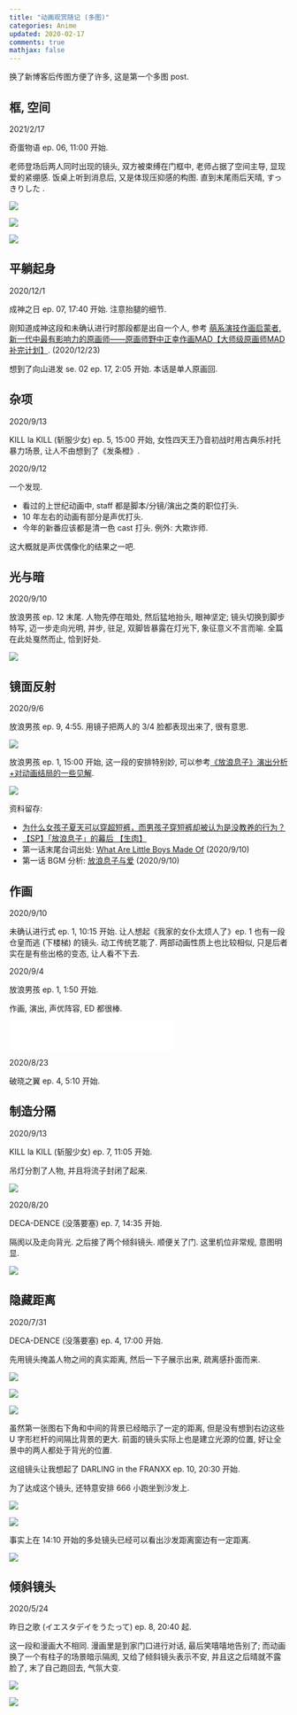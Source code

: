 ```yaml
---
title: "动画观赏随记 (多图)"
categories: Anime
updated: 2020-02-17
comments: true
mathjax: false
---
```


换了新博客后传图方便了许多, 这是第一个多图 post.

<!-- more -->

## 框, 空间

2021/2/17

奇蛋物语 ep. 06, 11:00 开始.

老师登场后两人同时出现的镜头, 双方被束缚在门框中, 老师占据了空间主导, 显现爱的紧绷感. 饭桌上听到消息后, 又是体现压抑感的构图. 
直到末尾雨后天晴, すっきりした ​​.

![](https://shiina18.github.io/assets/posts/images/20210217165457510_10873.png)

![](https://shiina18.github.io/assets/posts/images/20210217165503963_1003.png)

![](https://shiina18.github.io/assets/posts/images/20210217165521040_6057.png)

## 平躺起身

2020/12/1

成神之日 ep. 07, 17:40 开始. 注意抬腿的细节.

刚知道成神这段和未确认进行时那段都是出自一个人, 参考 [萌系演技作画启蒙者, 新一代中最有影响力的原画师——原画师野中正幸作画MAD【大师级原画师MAD补完计划】](https://www.bilibili.com/video/BV18V411b7v7). (2020/12/23)

想到了向山进发 se. 02 ep. 17, 2:05 开始. 本话是单人原画回.

## 杂项

2020/9/13

KILL la KILL (斩服少女) ep. 5, 15:00 开始, 女性四天王乃音初战时用古典乐衬托暴力场景, 让人不由想到了《发条橙》. 

2020/9/12

一个发现.

- 看过的上世纪动画中, staff 都是脚本/分镜/演出之类的职位打头.
- 10 年左右的动画有部分是声优打头.
- 今年的新番应该都是清一色 cast 打头. 例外: 大欺诈师.

这大概就是声优偶像化的结果之一吧.

## 光与暗

2020/9/10

放浪男孩 ep. 12 末尾. 人物先停在暗处, 然后猛地抬头, 眼神坚定; 镜头切换到脚步特写, 迈一步走向光明, 并步, 驻足, 双脚皆暴露在灯光下, 象征意义不言而喻. 全篇在此处戛然而止, 恰到好处.

![](https://shiina18.github.io/assets/posts/images/20200910092235319_29722.png)

## 镜面反射

2020/9/6

放浪男孩 ep. 9, 4:55. 用镜子把两人的 3/4 脸都表现出来了, 很有意思.

![](https://shiina18.github.io/assets/posts/images/20200906192743983_26343.png)

放浪男孩 ep. 1, 15:00 开始, 这一段的安排特别妙, 可以参考[《放浪息子》演出分析+对动画结局的一些见解](https://bbs.saraba1st.com/2b/forum.php?mod=viewthread&tid=1124135&ordertype=2).

![](https://shiina18.github.io/assets/posts/images/20200906192629940_28275.png)

资料留存: 

- [为什么女孩子夏天可以穿超短裤，而男孩子穿短裤却被认为是没教养的行为？](https://www.zhihu.com/question/42005107/answer/93451621)
- [【SP】「放浪息子」的幕后 【生肉】](https://www.bilibili.com/video/BV12s41197j9?from=search&seid=7889258492001650423)
- 第一话末尾台词出处: [What Are Little Boys Made Of](https://en.wikipedia.org/wiki/What_Are_Little_Boys_Made_Of%3F) (2020/9/10)
- 第一话 BGM 分析: [放浪息子与爱](https://www.bilibili.com/video/BV1NE411c7iF?from=search&seid=636180212045910543) (2020/9/10)


## 作画

2020/9/10

未确认进行式 ep. 1, 10:15 开始. 让人想起《我家的女仆太烦人了》ep. 1 也有一段仓皇而逃 (下楼梯) 的镜头. 动工传统艺能了. 两部动画性质上也比较相似, 只是后者实在是有些出格的变态, 让人看不下去.

2020/9/4

放浪男孩 ep. 1, 1:50 开始. 

作画, 演出, 声优阵容, ED 都很棒.

<iframe frameborder="no" border="0" marginwidth="0" marginheight="0" width=298 height=52 src="//music.163.com/outchain/player?type=2&id=4923752&auto=0&height=32"></iframe>

2020/8/23

破晓之翼 ep. 4, 5:10 开始.

## 制造分隔

2020/9/13

KILL la KILL (斩服少女) ep. 7, 11:05 开始.

吊灯分割了人物, 并且将流子封闭了起来.

![](https://shiina18.github.io/assets/posts/images/20200913104757372_13595.png)

2020/8/20

DECA-DENCE (没落要塞) ep. 7, 14:35 开始.

隔阂以及走向背光. 之后接了两个倾斜镜头. 顺便关了门. 这里机位非常规, 意图明显.

![](https://shiina18.github.io/assets/posts/images/20200820194955162_2622.png)

## 隐藏距离

2020/7/31

DECA-DENCE (没落要塞) ep. 4, 17:00 开始.

先用镜头掩盖人物之间的真实距离, 然后一下子展示出来, 疏离感扑面而来.

![](https://shiina18.github.io/assets/posts/images/20200731200951696_11670.png)

![](https://shiina18.github.io/assets/posts/images/20200731201029134_20794.png)

![](https://shiina18.github.io/assets/posts/images/20200731201108948_26069.png)

虽然第一张图右下角和中间的背景已经暗示了一定的距离, 但是没有想到右边这些 U 字形栏杆的间隔比背景的更大. 前面的镜头实际上也是建立光源的位置, 好让全景中的两人都处于背光的位置.

这组镜头让我想起了 DARLING in the FRANXX ep. 10, 20:30 开始.

为了达成这个镜头, 还特意安排 666 小跑坐到沙发上.

![](https://shiina18.github.io/assets/posts/images/20200815164055752_25925.png)

![](https://shiina18.github.io/assets/posts/images/20200815164150321_12372.png)

事实上在 14:10 开始的多处镜头已经可以看出沙发距离窗边有一定距离.

![](https://shiina18.github.io/assets/posts/images/20200731213116289_9794.png)

## 倾斜镜头

2020/5/24

昨日之歌 (イエスタデイをうたって) ep. 8, 20:40 起.

这一段和漫画大不相同. 漫画里是到家门口进行对话, 最后笑嘻嘻地告别了; 而动画换了一个有柱子的场景暗示隔阂, 又给了倾斜镜头表示不安, 并且这之后晴就不露脸了, 末了自己跑回去, 气氛大变.

![](https://shiina18.github.io/assets/posts/images/20200731214757550_14363.png)

![](https://shiina18.github.io/assets/posts/images/20200731215053353_9427.png)